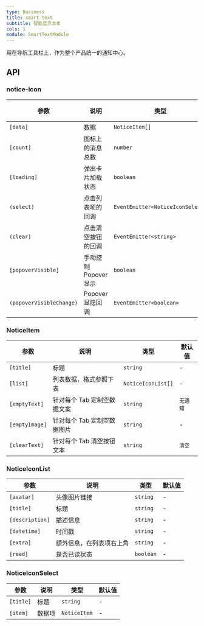 ```yaml
---
type: Business
title: smart-text
subtitle: 智能显示文本
cols: 1
module: SmartTextModule
---
```


用在导航工具栏上，作为整个产品统一的通知中心。

## API

### notice-icon

| 参数                     | 说明                  | 类型                             | 默认值  |
| ------------------------ | --------------------- | -------------------------------- | ------- |
| `[data]`                 | 数据                  | `NoticeItem[]`                   | -       |
| `[count]`                | 图标上的消息总数      | `number`                         | -       |
| `[loading]`              | 弹出卡片加载状态      | `boolean`                        | `false` |
| `(select)`               | 点击列表项的回调      | `EventEmitter<NoticeIconSelect>` | -       |
| `(clear)`                | 点击清空按钮的回调    | `EventEmitter<string>`           | -       |
| `[popoverVisible]`       | 手动控制 Popover 显示 | `boolean`                        | `false` |
| `(popoverVisibleChange)` | Popover 显隐回调      | `EventEmitter<boolean>`          | -       |

### NoticeItem

| 参数           | 说明                        | 类型               | 默认值   |
| -------------- | --------------------------- | ------------------ | -------- |
| `[title]`      | 标题                        | `string`           | -        |
| `[list]`       | 列表数据，格式参照下表      | `NoticeIconList[]` | -        |
| `[emptyText]`  | 针对每个 Tab 定制空数据文案 | `string`           | `无通知` |
| `[emptyImage]` | 针对每个 Tab 定制空数据图片 | `string`           | -        |
| `[clearText]`  | 针对每个 Tab 清空按钮文本   | `string`           | `清空`   |

### NoticeIconList

| 参数            | 说明                     | 类型      | 默认值 |
| --------------- | ------------------------ | --------- | ------ |
| `[avatar]`      | 头像图片链接             | `string`  | -      |
| `[title]`       | 标题                     | `string`  | -      |
| `[description]` | 描述信息                 | `string`  | -      |
| `[datetime]`    | 时间戳                   | `string`  | -      |
| `[extra]`       | 额外信息，在列表项右上角 | `string`  | -      |
| `[read]`        | 是否已读状态             | `boolean` | -      |

### NoticeIconSelect

| 参数      | 说明   | 类型         | 默认值 |
| --------- | ------ | ------------ | ------ |
| `[title]` | 标题   | `string`     | -      |
| `[item]`  | 数据项 | `NoticeItem` | -      |
